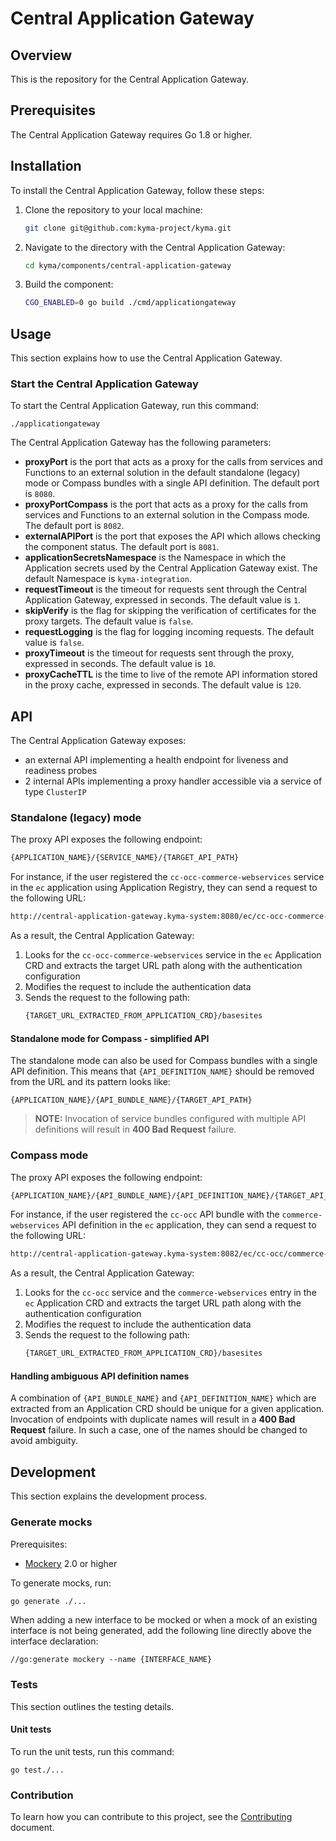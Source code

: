 # Central Application Gateway

## Overview

This is the repository for the Central Application Gateway.

## Prerequisites

The Central Application Gateway requires Go 1.8 or higher.

## Installation

To install the Central Application Gateway, follow these steps:

1. Clone the repository to your local machine:
   ```bash
   git clone git@github.com:kyma-project/kyma.git
   ```
2. Navigate to the directory with the Central Application Gateway:
   ```bash
   cd kyma/components/central-application-gateway
   ```
3. Build the component:
   ```bash
   CGO_ENABLED=0 go build ./cmd/applicationgateway
   ```

## Usage

This section explains how to use the Central Application Gateway.

### Start the Central Application Gateway

To start the Central Application Gateway, run this command:

```
./applicationgateway
```

The Central Application Gateway has the following parameters:
- **proxyPort** is the port that acts as a proxy for the calls from services and Functions to an external solution in the default standalone (legacy) mode or Compass bundles with a single API definition. The default port is `8080`.
- **proxyPortCompass** is the port that acts as a proxy for the calls from services and Functions to an external solution in the Compass mode. The default port is `8082`.
- **externalAPIPort** is the port that exposes the API which allows checking the component status. The default port is `8081`.
- **applicationSecretsNamespace** is the Namespace in which the Application secrets used by the Central Application Gateway exist. The default Namespace is `kyma-integration`.
- **requestTimeout** is the timeout for requests sent through the Central Application Gateway, expressed in seconds. The default value is `1`.
- **skipVerify** is the flag for skipping the verification of certificates for the proxy targets. The default value is `false`.
- **requestLogging** is the flag for logging incoming requests. The default value is `false`.
- **proxyTimeout** is the timeout for requests sent through the proxy, expressed in seconds. The default value is `10`.
- **proxyCacheTTL** is the time to live of the remote API information stored in the proxy cache, expressed in seconds. The default value is `120`.


## API
The Central Application Gateway exposes:
- an external API implementing a health endpoint for liveness and readiness probes
- 2 internal APIs implementing a proxy handler accessible via a service of type `ClusterIP`

### Standalone (legacy) mode
The proxy API exposes the following endpoint:
```bash
{APPLICATION_NAME}/{SERVICE_NAME}/{TARGET_API_PATH}
``` 

For instance, if the user registered the `cc-occ-commerce-webservices` service in the `ec` application using Application Registry, they can send a request to the following URL: 
```bash
http://central-application-gateway.kyma-system:8080/ec/cc-occ-commerce-webservices/basesites
```

As a result, the Central Application Gateway:
1. Looks for the `cc-occ-commerce-webservices` service in the `ec` Application CRD and extracts the target URL path along with the authentication configuration
2. Modifies the request to include the authentication data
3. Sends the request to the following path:
   ```bash
   {TARGET_URL_EXTRACTED_FROM_APPLICATION_CRD}/basesites

#### Standalone mode for Compass - simplified API

The standalone mode can also be used for Compass bundles with a single API definition.
This means that `{API_DEFINITION_NAME}` should be removed from the URL and its pattern looks like:
```
{APPLICATION_NAME}/{API_BUNDLE_NAME}/{TARGET_API_PATH}
```
> **NOTE:** Invocation of service bundles configured with multiple API definitions will result in **400 Bad Request** failure.

### Compass mode
The proxy API exposes the following endpoint:
```bash
{APPLICATION_NAME}/{API_BUNDLE_NAME}/{API_DEFINITION_NAME}/{TARGET_API_PATH}
```

For instance, if the user registered the `cc-occ` API bundle with the `commerce-webservices` API definition in the `ec` application, they can send a request to the following URL:
```bash
http://central-application-gateway.kyma-system:8082/ec/cc-occ/commerce-webservices/basesites
```

As a result, the Central Application Gateway:
1. Looks for the `cc-occ` service and the `commerce-webservices` entry in the `ec` Application CRD and extracts the target URL path along with the authentication configuration
2. Modifies the request to include the authentication data
3. Sends the request to the following path: 
   ```bash
   {TARGET_URL_EXTRACTED_FROM_APPLICATION_CRD}/basesites
   ```

#### Handling ambiguous API definition names

A combination of `{API_BUNDLE_NAME}` and `{API_DEFINITION_NAME}` which are extracted from an Application CRD should be unique for a given application.
Invocation of endpoints with duplicate names will result in a **400 Bad Request** failure. In such a case, one of the names should be changed to avoid ambiguity.

## Development

This section explains the development process.

### Generate mocks

Prerequisites:

 - [Mockery](https://github.com/vektra/mockery) 2.0 or higher

To generate mocks, run:

```sh
go generate ./...
```

When adding a new interface to be mocked or when a mock of an existing interface is not being generated, add the following line directly above the interface declaration:

```
//go:generate mockery --name {INTERFACE_NAME}
```

### Tests

This section outlines the testing details.

#### Unit tests

To run the unit tests, run this command:

```
go test./...
```

### Contribution

To learn how you can contribute to this project, see the [Contributing](/CONTRIBUTING.md) document.
